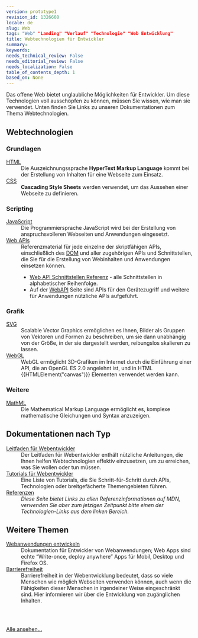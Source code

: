 ```yaml
---
version: prototype1
revision_id: 1326608
locale: de
slug: Web
tags: "Web" "Landing" "Verlauf" "Technologie" "Web Entwicklung"
title: Webtechnologien für Entwickler
summary: 
keywords: 
needs_technical_review: False
needs_editorial_review: False
needs_localization: False
table_of_contents_depth: 1
based_on: None
---
```

<p>Das offene Web bietet unglaubliche Möglichkeiten für Entwickler. Um diese Technologien voll ausschöpfen zu können, müssen Sie wissen, wie man sie verwendet. Unten finden Sie Links zu unseren Dokumentationen zum Thema Webtechnologien.</p>

<div class="row topicpage-table">
<div class="section">
<h2 class="Documentation" id="Docs_for_add-on_developers" name="Docs_for_add-on_developers">Webtechnologien</h2>

<h3 id="Grundlagen">Grundlagen</h3>

<dl>
 <dt><a href="/de/docs/Web/HTML" title="/en-US/docs/Web/HTML">HTML</a></dt>
 <dd>Die Auszeichnungssprache <strong>HyperText Markup Language</strong> kommt bei der Erstellung von Inhalten für eine Webseite zum Einsatz.</dd>
 <dt><a href="/de/docs/Web/CSS" title="/en-US/docs/Web/CSS">CSS</a></dt>
 <dd><strong>Cascading Style Sheets</strong> werden verwendet, um das Aussehen einer Webseite zu definieren.</dd>
</dl>

<h3 id="Scripting">Scripting</h3>

<dl>
 <dt><a href="/de/docs/Web/JavaScript">JavaScript</a></dt>
 <dd>Die Programmiersprache JavaScript wird bei der Erstellung von anspruchsvolleren Webseiten und Anwendungen eingesetzt.</dd>
 <dt><a href="/de/docs/Web/Reference/API" title="/en-US/docs/Web/API">Web APIs</a></dt>
 <dd>Referenzmaterial für jede einzelne der skriptfähigen APIs, einschließlich des <a href="/de/docs/DOM">DOM</a> und aller zugehörigen APIs und Schnittstellen, die Sie für die Erstellung von Webinhalten und Anwendungen einsetzen können.
 <ul>
  <li><a href="/de/docs/Web/API" title="/en-US/docs/Web/API">Web API Schnittstellen Referenz</a> - alle Schnittstellen in alphabetischer Reihenfolge.</li>
  <li>Auf der <a href="/de/docs/Web/WebAPI">WebAPI</a> Seite sind APIs für den Gerätezugriff und weitere für Anwendungen nützliche APIs aufgeführt.</li>
 </ul>
 </dd>
</dl>

<h3 id="Grafik">Grafik</h3>

<dl>
 <dt><a href="/de/docs/Web/SVG" title="/en-US/docs/Web/SVG">SVG</a></dt>
 <dd>Scalable Vector Graphics ermöglichen es Ihnen, Bilder als Gruppen von Vektoren und Formen zu beschreiben, um sie dann unabhängig von der Größe, in der sie dargestellt werden, reibungslos skalieren zu lassen.</dd>
 <dt><a href="/de/docs/Web/WebGL" title="/en-US/docs/Web/WebGL">WebGL</a></dt>
 <dd>WebGL ermöglicht 3D-Grafiken im Internet durch die Einführung einer API, die an OpenGL ES 2.0 angelehnt ist, und in HTML&nbsp; {{HTMLElement("canvas")}} Elementen verwendet werden kann.</dd>
</dl>

<h3 id="Weitere">Weitere</h3>

<dl>
 <dt><a href="/de/docs/Web/MathML" title="/en-US/docs/Web/MathML">MathML</a></dt>
 <dd>Die Mathematical Markup Language ermöglicht es, komplexe mathematische Gleichungen und Syntax anzuzeigen.</dd>
</dl>
</div>

<div class="section">
<h2 class="Documentation" id="Docs_for_add-on_developers" name="Docs_for_add-on_developers">Dokumentationen nach Typ</h2>

<dl>
 <dt><a href="/de/docs/Web/Guide">Leitfaden für Webentwickler</a></dt>
 <dd>Der Leitfaden für Webentwickler enthält nützliche Anleitungen, die Ihnen helfen Webtechnologien effektiv einzusetzen, um zu erreichen, was Sie wollen oder tun müssen.</dd>
 <dt><a href="/de/docs/Web/Tutorials">Tutorials für Webentwickler</a></dt>
 <dd>Eine Liste von Tutorials, die Sie Schritt-für-Schritt durch APIs, Technologien oder breitgefächerte Themengebieten führen.</dd>
 <dt><a href="/de/docs/Web/Reference">Referenzen</a></dt>
 <dd><em><em>Diese Seite bietet Links zu allen Referenzinformationen auf MDN, verwenden Sie aber zum jetzigen Zeitpunkt bitte einen der Technologien-Links aus dem linken Bereich.</em></em></dd>
</dl>

<h2 id="Weitere_Themen">Weitere Themen</h2>

<dl>
 <dt><a href="/de/Apps">Webanwendungen entwickeln</a></dt>
 <dd>Dokumentation für Entwickler von Webanwendungen; Web Apps sind echte “Write-once, deploy anywhere” Apps für Mobil, Desktop und Firefox OS.</dd>
 <dt><a href="/de/docs/Web/Barrierefreiheit">Barrierefreiheit</a></dt>
 <dd>Barrierefreiheit in der Webentwicklung bedeutet, dass so viele Menschen wie möglich Webseiten verwenden können, auch wenn die Fähigkeiten dieser Menschen in irgendeiner Weise eingeschränkt sind. Hier informieren wir über die Entwicklung von zugänglichen Inhalten.</dd>
</dl>
</div>
</div>

<h3 id="sect1">&nbsp;</h3>

<p><span class="alllinks"><a href="/de/docs/tag/Web">Alle ansehen...</a></span></p>

